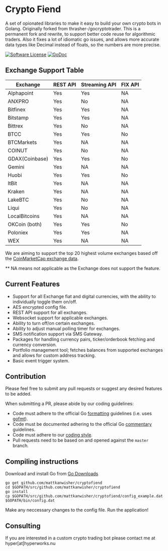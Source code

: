 # Crypto Fiend

A set of opionated libraries to make it easy to build your own crypto bots in Golang. Originally forked from thrasher-/gocryptotrader. This is a permanent fork and rewrite, to support better code reuse for algorithmic traders. Also it fixes a lot of idiomatic go issues, and allows more accurate data types like Decimal instead of floats, so the numbers are more precise.


[![Software License](https://img.shields.io/badge/License-MIT-orange.svg?style=flat-square)](https://github.com/mattkanwisher/cryptofiend/blob/master/LICENSE)
[![GoDoc](https://godoc.org/github.com/mattkanwisher/cryptofiend?status.svg)](https://godoc.org/github.com/mattkanwisher/cryptofiend)


## Exchange Support Table

| Exchange | REST API | Streaming API | FIX API |
|----------|------|-----------|-----|
| Alphapoint | Yes  | Yes        | NA  |
| ANXPRO | Yes  | No        | NA  |
| Bitfinex | Yes  | Yes        | NA  |
| Bitstamp | Yes  | Yes       | NA  |
| Bittrex | Yes | No | NA |
| BTCC | Yes  | Yes     | No  |
| BTCMarkets | Yes | NA       | NA  |
| COINUT | Yes | No | NA |
| GDAX(Coinbase) | Yes | Yes | No|
| Gemini | Yes | NA | NA |
| Huobi | Yes | Yes |No |
| ItBit | Yes | NA | NA |
| Kraken | Yes | NA | NA |
| LakeBTC | Yes | No | NA |
| Liqui | Yes | No | NA |
| LocalBitcoins | Yes | NA | NA |
| OKCoin (both) | Yes | Yes | No |
| Poloniex | Yes | Yes | NA |
| WEX     | Yes  | NA        | NA  |

We are aiming to support the top 20 highest volume exchanges based off the [CoinMarketCap exchange data](https://coinmarketcap.com/exchanges/volume/24-hour/).

** NA means not applicable as the Exchange does not support the feature.

## Current Features

+ Support for all Exchange fiat and digital currencies, with the ability to individually toggle them on/off.
+ AES encrypted config file.
+ REST API support for all exchanges.
+ Websocket support for applicable exchanges.
+ Ability to turn off/on certain exchanges.
+ Ability to adjust manual polling timer for exchanges.
+ SMS notification support via SMS Gateway.
+ Packages for handling currency pairs, ticker/orderbook fetching and currency conversion.
+ Portfolio management tool; fetches balances from supported exchanges and allows for custom address tracking.
+ Basic event trigger system.


## Contribution

Please feel free to submit any pull requests or suggest any desired features to be added.

When submitting a PR, please abide by our coding guidelines:

+ Code must adhere to the official Go [formatting](https://golang.org/doc/effective_go.html#formatting) guidelines (i.e. uses [gofmt](https://golang.org/cmd/gofmt/)).
+ Code must be documented adhering to the official Go [commentary](https://golang.org/doc/effective_go.html#commentary) guidelines.
+ Code must adhere to our [coding style](https://github.com/mattkanwisher/cryptofiend/blob/master/doc/coding_style.md).
+ Pull requests need to be based on and opened against the `master` branch.

## Compiling instructions

Download and install Go from [Go Downloads](https://golang.org/dl/)

```
go get github.com/mattkanwisher/cryptofiend
cd $GOPATH/src/github.com/mattkanwisher/cryptofiend
go install
cp $GOPATH/src/github.com/mattkanwisher/cryptofiend/config_example.dat $GOPATH/bin/config.dat
```

Make any neccessary changes to the config file.
Run the application!

## Consulting

If you are interested in a custom crypto trading bot please contact me at hyper[at]hyperworks.nu 